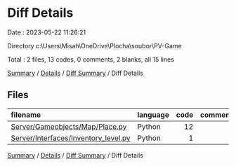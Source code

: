 # Diff Details

Date : 2023-05-22 11:26:21

Directory c:\\Users\\Misah\\OneDrive\\Plocha\\soubor\\PV-Game

Total : 2 files,  13 codes, 0 comments, 2 blanks, all 15 lines

[Summary](results.md) / [Details](details.md) / [Diff Summary](diff.md) / Diff Details

## Files
| filename | language | code | comment | blank | total |
| :--- | :--- | ---: | ---: | ---: | ---: |
| [Server/Gameobjects/Map/Place.py](/Server/Gameobjects/Map/Place.py) | Python | 12 | 0 | 3 | 15 |
| [Server/Interfaces/Inventory_level.py](/Server/Interfaces/Inventory_level.py) | Python | 1 | 0 | -1 | 0 |

[Summary](results.md) / [Details](details.md) / [Diff Summary](diff.md) / Diff Details